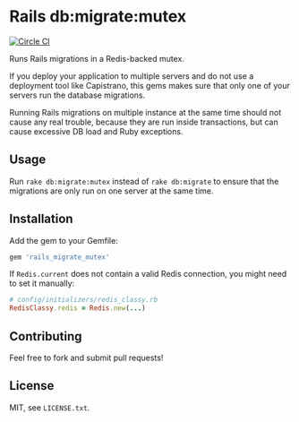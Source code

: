 # Rails db:migrate:mutex

[![Circle CI](https://circleci.com/gh/ad2games/rails_migrate_mutex.svg?style=svg)](https://circleci.com/gh/ad2games/rails_migrate_mutex)

Runs Rails migrations in a Redis-backed mutex.

If you deploy your application to multiple servers and do not use a deployment tool
like Capistrano, this gems makes sure that only one of your servers run the database migrations.

Running Rails migrations on multiple instance at the same time should not cause any real trouble,
because they are run inside transactions, but can cause excessive DB load and Ruby exceptions.

## Usage

Run `rake db:migrate:mutex` instead of `rake db:migrate` to ensure that the migrations
are only run on one server at the same time.

## Installation

Add the gem to your Gemfile:

```ruby
gem 'rails_migrate_mutex'
```

If `Redis.current` does not contain a valid Redis connection, you might need to set it manually:

```ruby
# config/initializers/redis_classy.rb
RedisClassy.redis = Redis.new(...)
```

## Contributing

Feel free to fork and submit pull requests!

## License
MIT, see `LICENSE.txt`.
